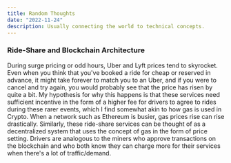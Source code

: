 ```yaml
---
title: Random Thoughts
date: "2022-11-24"
description: Usually connecting the world to technical concepts.
---
```


### Ride-Share and Blockchain Architecture

During surge pricing or odd hours, Uber and Lyft prices tend to skyrocket. Even when you think that you've booked a ride for cheap or reserved in advance, it might take forever to match you to an Uber, and if you were to cancel and try again, you would probably see that the price has risen by quite a bit. My hypothesis for why this happens is that these services need sufficient incentive in the form of a higher fee for drivers to agree to rides during these rarer events, which I find somewhat akin to how gas is used in Crypto. When a network such as Ethereum is busier, gas prices rise can rise drastically. Similarly, these ride-share services can be thought of as a decentralized system that uses the concept of gas in the form of price setting. Drivers are analogous to the miners who approve transactions on the blockchain and who both know they can charge more for their services when there's a lot of traffic/demand.

